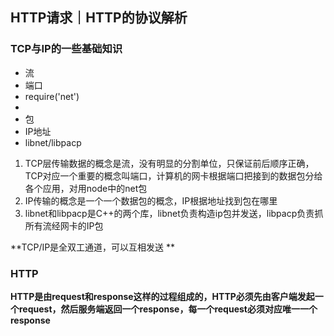 ## HTTP请求｜HTTP的协议解析

### TCP与IP的一些基础知识

- 流
- 端口
- require('net')
- 
- 包
- IP地址
- libnet/libpacp

1. TCP层传输数据的概念是流，没有明显的分割单位，只保证前后顺序正确， TCP对应一个重要的概念叫端口，计算机的网卡根据端口把接到的数据包分给各个应用，对用node中的net包
2. IP传输的概念是一个一个数据包的概念，IP根据地址找到包在哪里
3. libnet和libpacp是C++的两个库，libnet负责构造ip包并发送，libpacp负责抓所有流经网卡的IP包

**TCP/IP是全双工通道，可以互相发送 **

### HTTP

**HTTP是由request和response这样的过程组成的，HTTP必须先由客户端发起一个request，然后服务端返回一个response，每一个request必须对应唯一一个response**

